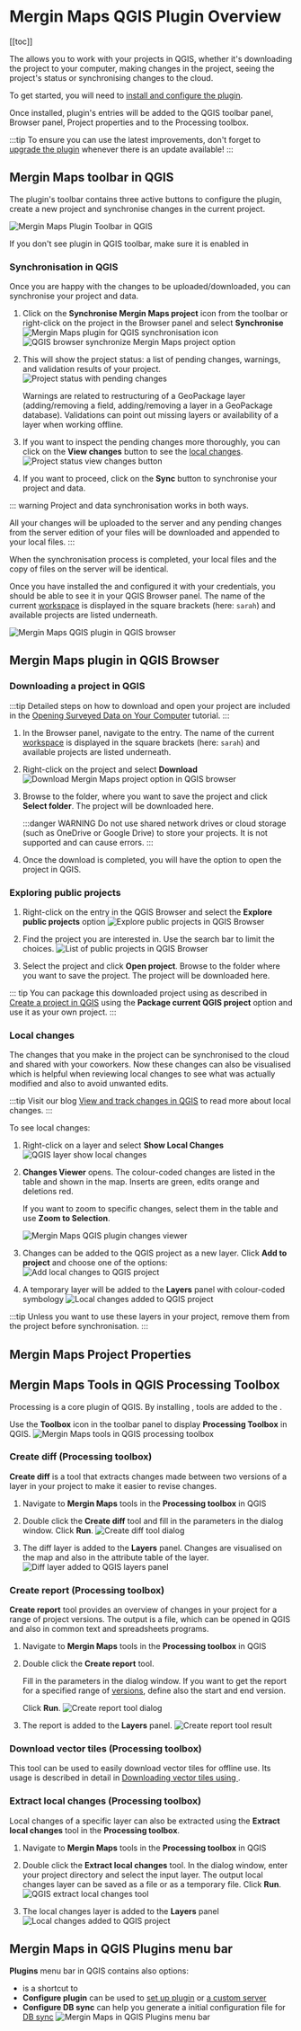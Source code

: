 # Mergin Maps QGIS Plugin Overview
[[toc]]

The <QGISPluginName /> allows you to work with your <MainPlatformNameLink /> projects in QGIS, whether it's downloading the project to your computer, making changes in the project, seeing the project's status or synchronising changes to the cloud. 

To get started, you will need to [install and configure the plugin](../../setup/install-mergin-maps-plugin-for-qgis/index.md). 

Once installed, plugin's entries will be added to the QGIS toolbar panel, Browser panel, Project properties and to the Processing toolbox.

:::tip
To ensure you can use the latest improvements, don't forget to [upgrade the plugin](../../setup/install-mergin-maps-plugin-for-qgis/#plugin-upgrade) whenever there is an update available!
:::

## Mergin Maps toolbar in QGIS
The plugin's toolbar contains three active buttons to configure the plugin, create a new project and synchronise changes in the current project.

![Mergin Maps Plugin Toolbar in QGIS](../../setup/install-mergin-maps-plugin-for-qgis/mergin-toolbar.jpg "Mergin Maps Plugin Toolbar in QGIS")

If you don't see <MainPlatformName /> plugin in QGIS toolbar, make sure it is enabled in

### Synchronisation in QGIS
Once you are happy with the changes to be uploaded/downloaded, you can synchronise your project and data. 

1. Click on the **Synchronise Mergin Maps project** icon from the <QGISPluginName /> toolbar or right-click on the project in the Browser panel and select **Synchronise**
   ![Mergin Maps plugin for QGIS synchronisation icon](./sync-status-toolbar.jpg "Mergin Maps plugin for QGIS synchronisation icon")
   ![QGIS browser synchronize Mergin Maps project option](./project-sync-2.jpg "QGIS browser synchronize Mergin Maps project option")

2. This will show the project status: a list of pending changes, warnings, and validation results of your project.
   ![Project status with pending changes](./project-sync.jpg "Project status with pending changes")

   Warnings are related to restructuring of a GeoPackage layer (adding/removing a field, adding/removing a layer in a GeoPackage database). Validations can point out missing layers or availability of a layer when working offline.

3. If you want to inspect the pending changes more thoroughly, you can click on the **View changes** button to see the [local changes](#local-changes).
   ![Project status view changes button](./project-sync-view-changes.jpg "Project status view changes button")

4. If you want to proceed, click on the **Sync** button to synchronise your project and data.
  
::: warning
Project and data synchronisation works in both ways.

All your changes will be uploaded to the server and any pending changes from the server edition of your files will be downloaded and appended to your local files.
:::

When the synchronisation process is completed, your local files and the copy of files on the server will be identical.

Once you have installed the <QGISPluginNameShort /> and configured it with your <MainPlatformNameLink /> credentials, you should be able to see it in your QGIS Browser panel. The name of the current [workspace](../workspaces/) is displayed in the square brackets (here: `sarah`) and available projects are listed underneath. 

![Mergin Maps QGIS plugin in QGIS browser](./plugin-browser.jpg "Mergin Maps QGIS plugin in QGIS browser")

## Mergin Maps plugin in QGIS Browser

### Downloading a project in QGIS

:::tip
Detailed steps on how to download and open your <MainPlatformNameLink /> project are included in the [Opening Surveyed Data on Your Computer](../../tutorials/opening-surveyed-data-on-your-computer/#locating-and-opening-your-project) tutorial.
:::

1. In the Browser panel, navigate to the <MainPlatformName /> entry. The name of the current [workspace](../workspaces/) is displayed in the square brackets (here: `sarah`) and available projects are listed underneath. 
2. Right-click on the project and select **Download**
   ![Download Mergin Maps project option in QGIS browser](../../tutorials/opening-surveyed-data-on-your-computer/qgis-download-project.jpg "Download Mergin Maps project option in QGIS browser")

3. Browse to the folder, where you want to save the project and click **Select folder**. The project will be downloaded here.

   :::danger WARNING
   Do not use shared network drives or cloud storage (such as OneDrive or Google Drive) to store your <MainPlatformName /> projects. It is not supported and can cause errors.
   :::

4. Once the download is completed, you will have the option to open the project in QGIS.

### Exploring public projects

1. Right-click on the <MainPlatformName /> entry in the QGIS Browser and select the **Explore public projects** option
   ![Explore public projects in QGIS Browser](./plugin-explore-public-projects.jpg "Explore public projects in QGIS Browser")

2. Find the project you are interested in. Use the search bar to limit the choices.
   ![List of public projects in QGIS Browser](./plugin-explore-public-projects-list.jpg "List of public projects in QGIS Browser")

3. Select the project and click **Open project**. Browse to the folder where you want to save the project. The project will be downloaded here.

::: tip
You can package this downloaded project using <QGISPluginName /> as described in [Create a project in QGIS](../create-project/#create-a-project-in-qgis) using the **Package current QGIS project** option and use it as your own <MainPlatformNameLink /> project.
:::

### Local changes
<SinceBadge type="Plugin" version="2022.4" />
The changes that you make in the project can be synchronised to the cloud and shared with your coworkers. Now these changes can also be visualised which is helpful when reviewing local changes to see what was actually modified and also to avoid unwanted edits.

:::tip
Visit our blog [View and track changes in QGIS](https://www.lutraconsulting.co.uk/blog/2022/11/08/mergin-maps-local-changes/) to read more about local changes.
:::

To see local changes:
1. Right-click on a layer and select **Show Local Changes** 
   ![QGIS layer show local changes](./plugin-local-changes.jpg "QGIS layer show local changes")

2. **Changes Viewer** opens. The colour-coded changes are listed in the table and shown in the map. Inserts are green, edits orange and deletions red.

   If you want to zoom to specific changes, select them in the table and use **Zoom to Selection**.
   
   ![Mergin Maps QGIS plugin changes viewer](./plugin-changes-viewer.jpg "Mergin Maps QGIS plugin changes viewer")

3. Changes can be added to the QGIS project as a new layer. Click **Add to project** and choose one of the options:
   ![Add local changes to QGIS project](./plugin-changes-viewer-add.jpg "Add local changes to QGIS project")
   
4. A temporary layer will be added to the **Layers** panel with colour-coded symbology
   ![Local changes added to QGIS project](./plugin-local-changes-added.jpg "Local changes added to QGIS project")
   
:::tip
Unless you want to use these layers in your <MainPlatformName /> project, remove them from the project before synchronisation.
:::

## Mergin Maps Project Properties

## Mergin Maps Tools in QGIS Processing Toolbox
Processing is a core plugin of QGIS. By installing <QGISPluginName />, <MainPlatformName /> tools are added to the  <QGISHelp ver="latest" link="user_manual//processing/intro.html" text="Processing Toolbox" />.

Use the **Toolbox** icon in the toolbar panel to display **Processing Toolbox** in QGIS.
![Mergin Maps tools in QGIS processing toolbox](./plugin-processing.jpg "Mergin Maps tools in QGIS processing toolbox")

### Create diff (Processing toolbox)
**Create diff** is a tool that extracts changes made between two versions of a layer in your <MainPlatformName /> project to make it easier to revise changes.

1. Navigate to **Mergin Maps** tools in the **Processing toolbox** in QGIS

2. Double click the **Create diff** tool and fill in the parameters in the dialog window. Click **Run**.
   ![Create diff tool dialog](./plugin-create-diff.jpg "Create diff tool dialog")

3. The diff layer is added to the **Layers** panel. Changes are visualised on the map and also in the attribute table of the layer.
   ![Diff layer added to QGIS layers panel](./plugin-create-diff-map.jpg "Diff layer added to QGIS layers panel")


### Create report (Processing toolbox)
**Create report** tool provides an overview of changes in your <MainPlatformName /> project for a range of project versions. The output is a <NoSpellcheck id="CSV" /> file, which can be opened in QGIS and also in common text and spreadsheets programs.

1. Navigate to **Mergin Maps** tools in the **Processing toolbox** in QGIS

2. Double click the **Create report** tool. 
   
   Fill in the parameters in the dialog window. If you want to get the report for a specified range of [versions](../project-details/), define also the start and end version. 

   Click **Run**.
   ![Create report tool dialog](./plugin-create-report.jpg "Create report tool dialog")

3. The report is added to the **Layers** panel.
   ![Create report tool result](./plugin-report.jpg "Create report tool result")

### Download vector tiles (Processing toolbox)
This tool can be used to easily download vector tiles for offline use. Its usage is described in detail in [Downloading vector tiles using <QGISPluginName />](../../gis/settingup_background_map/#downloading-vector-tiles-using-mergin-maps-qgis-plugin).

### Extract local changes (Processing toolbox)
Local changes of a specific layer can also be extracted using the **Extract local changes** tool in the **Processing toolbox**.

1. Navigate to **Mergin Maps** tools in the **Processing toolbox** in QGIS

2. Double click the **Extract local changes** tool. In the dialog window, enter your project directory and select the input layer. The output local changes layer can be saved as a file or as a temporary file. Click **Run**.
   ![QGIS extract local changes tool](./plugin-extract-local-changes.jpg "QGIS extract local changes tool")

3. The local changes layer is added to the **Layers** panel
   ![Local changes added to QGIS project](./plugin-extract-local-changes-layer.jpg "Local changes added to QGIS project")

   
## Mergin Maps in QGIS Plugins menu bar
**Plugins** menu bar in QGIS contains also <MainPlatformName /> options:
- **<MainPlatformName />** is a shortcut to <AppDomainNameLink />
- **Configure <MainPlatformName /> plugin** can be used to [set up plugin](../../setup/install-mergin-maps-plugin-for-qgis/#plugin-configuration) or [a custom server](../plugin-multi-server-use/)
- **Configure DB sync** can help you generate a initial configuration file for [DB sync](../../dev/dbsync/)
![Mergin Maps in QGIS Plugins menu bar](./plugins-menu-bar.jpg "Mergin Maps in QGIS Plugins menu bar")
